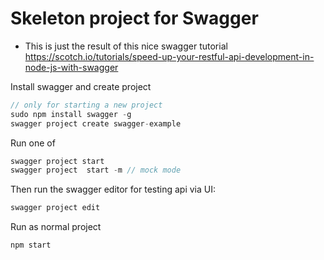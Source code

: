# Skeleton project for Swagger

- This is just the result of this nice swagger tutorial https://scotch.io/tutorials/speed-up-your-restful-api-development-in-node-js-with-swagger

Install swagger and create project

``` javascript
// only for starting a new project
sudo npm install swagger -g
swagger project create swagger-example
```

Run one of
``` javascript
swagger project start
swagger project  start -m // mock mode
```

Then run the swagger editor for testing api via UI:
``` javascript
swagger project edit
```

Run as normal project
```
npm start
```